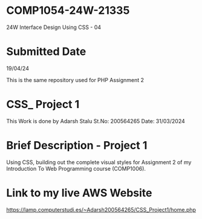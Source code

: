 # COMP1054-24W-21335
24W Interface Design Using CSS - 04

# Submitted Date 
 19/04/24

 This is the same repository used for PHP Assignment 2

 # CSS_ Project 1 
 This Work is done by Adarsh Stalu
 St.No: 200564265
 Date: 31/03/2024

# Brief Description - Project 1 
Using CSS, building out the complete visual styles for Assignment 2 of my Introduction To Web Programming course (COMP1006).
    

# Link to my live AWS Website

https://lamp.computerstudi.es/~Adarsh200564265/CSS_Project1/home.php
                


